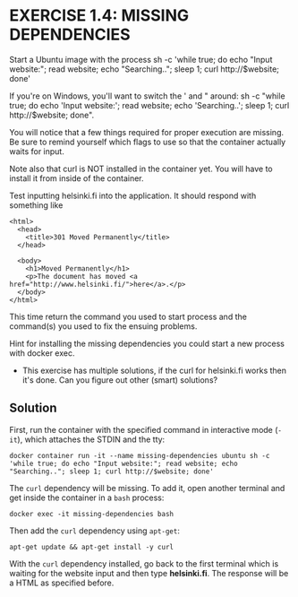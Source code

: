 # EXERCISE 1.4: MISSING DEPENDENCIES

Start a Ubuntu image with the process sh -c 'while true; do echo "Input website:"; read website; echo "Searching.."; sleep 1; curl http://$website; done'

If you're on Windows, you'll want to switch the ' and " around: sh -c "while true; do echo 'Input website:'; read website; echo 'Searching..'; sleep 1; curl http://$website; done".

You will notice that a few things required for proper execution are missing. Be sure to remind yourself which flags to use so that the container actually waits for input.

Note also that curl is NOT installed in the container yet. You will have to install it from inside of the container.

Test inputting helsinki.fi into the application. It should respond with something like

```
<html>
  <head>
    <title>301 Moved Permanently</title>
  </head>

  <body>
    <h1>Moved Permanently</h1>
    <p>The document has moved <a href="http://www.helsinki.fi/">here</a>.</p>
  </body>
</html>
```

This time return the command you used to start process and the command(s) you used to fix the ensuing problems.

Hint for installing the missing dependencies you could start a new process with docker exec.

- This exercise has multiple solutions, if the curl for helsinki.fi works then it's done. Can you figure out other (smart) solutions?

## Solution

First, run the container with the specified command in interactive mode (`-it`), which attaches the STDIN and the tty:

`docker container run -it --name missing-dependencies ubuntu sh -c 'while true; do echo "Input website:"; read website; echo "Searching.."; sleep 1; curl http://$website; done'`

The `curl` dependency will be missing. To add it, open another terminal and get inside the container in a `bash` process:

`docker exec -it missing-dependencies bash`

Then add the `curl` dependency using `apt-get`:

`apt-get update && apt-get install -y curl`

With the `curl` dependency installed, go back to the first terminal which is waiting for the website input and then type **helsinki.fi**. The response will be a HTML as specified before.
